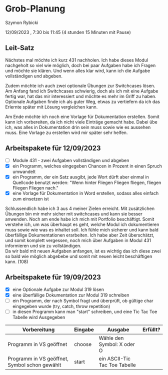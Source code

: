 # Grob-Planung

Szymon Rybicki

12/09/2023 , 7:30 bis 11:45 (4 stunden 15 Minuten mit Pause)

## Leit-Satz
Nächstes mal möchte ich kurz 431 nachholen. Ich habe dieses Modul nachgeholt so viel wie möglich, doch bei paar Aufgaben habe ich Fragen und möchte sie klären. 
Und wenn alles klar wird, kann ich die Aufgabe vollständigen und abgeben.

Zudem möchte ich auch zwei optionale Übungen zur Switchcases lösen. Am Anfang fand ich Switchcases schwierig, doch als ich mit eine Aufgabe fertig war, hat das mir interessiert und möchte es mehr im Griff zu haben. Optionale Aufgaben finde ich als guter Weg, etwas zu vertiefern da ich das Erlernte später mit Lösung vergleichen kann.

Am Ende möchte ich noch eine Vorlage für Dokumentation erstellen. Somit kann ich vorbereiten, da ich nicht viele Einträge gemacht habe. Dabei übe ich, was alles in Dokumentation drin sein muss sowie wie es aussehen muss. Eine Vorlage zu erstellen wird mir später sehr helfen.

## Arbeitspakete für 12/09/2023

- [ ] Module 431 - zwei Aufgaben vollständigen und abgeben
- [x] ein Programm, welches eingegeben Chancen in Prozent in einen Spruch umwandelt
- [x] ein Programm, der ein Satz ausgibt, jede Wort dürft aber einmal in Quellcode benutzt werden: "Wenn hinter Fliegen Fliegen fliegen, fliegen Fliegen Fliegen nach."
- [x] eine Vorlage für Dokumentation in Word erstellen, sodass alles einfach zum einsetzen ist

Schlussendlich habe ich 3 aus 4 meiner Zielen erreicht. Mit zusätzlichen Übungen bin mir mehr sicher mit switchcases und kann sie besser anwenden. Noch am ende habe ich mich mit Portfolio beschäftigt. Somit verstehe ich, um was überhaupt es geht, welche Modul ich dokumentieren muss sowie wie was es inhaltet soll. Ich fühle mich sicherer und kann bald überfällige Dokumentationen erarbeiten. Ich habe aber Zeit überschätzt, und somit komplett vergessen, noch mich über Aufgaben in Modul 431 informieren und sie zu vollständigen.  
Da wir bald mit neuen Aufgaben anfangen, ist es wichtig das ich diese zwei so bald wie möglich abgebebe und somit mit neuen leicht beschäftigen kann. (108)

## Arbeitspakete für 19/09/2023
- [x] eine Optionale Aufgabe zur Modul 319 lösen
- [x] eine überfällige Dokumentation zur Modul 319 schreiben
- [ ] ein Programm, der nach Symbol fragt und überprüft, ob gültige char eingegeben wurde (try, catch, throw repetition)
- [ ] in diesen Programm kann man "start" schreiben, und eine Tic Tac Toe Tabelle wird Ausgegeben

| Vorbereitung                                  | Eingabe | Ausgabe                       | Erfüllt? |
| --------------------------------------------- | ------- | ----------------------------- | -------- |
| Programm in VS geöffnet                       | choose  | Wähle den Symbol: X oder O    |          |
| Programm in VS geöffnet, Symbol schon gewählt | start   | ein ASCII-Tic Tac Toe Tabelle |          |

